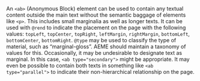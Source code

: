 An `<ab>` (Anonymous Block) element can be used to contain any textual content outside the main text without the semantic baggage of elements like `<p>`. This includes small marginalia as well as longer texts. It can be used with `@rend` to indicate the placement on the page with the following values: `topLeft`, `topCenter`, `topRight`, `leftMargin`, `rightMargin`, `bottomLeft`, `bottomCenter`, `bottomRight`. `@type` may be used to classify the type of material, such as “marginal-gloss”. AEME should maintain a taxonomy of values for this. Occasionally, it may be undesirable to designate text as marginal. In this case, `<ab type="secondary">` might be appropriate. It may even be possible to contain both texts in something like `<ab type="parallel">` to indicate their non-hierarchical relationship on the page.